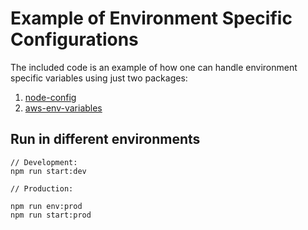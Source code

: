 # Example of Environment Specific Configurations

The included code is an example of how one can handle environment specific variables using just two packages:

1. [node-config](https://www.npmjs.com/package/config)
2. [aws-env-variables](https://www.npmjs.com/package/aws-env-variables) 

## Run in different environments
```
// Development:
npm run start:dev

// Production:

npm run env:prod
npm run start:prod
```
